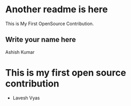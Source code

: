 # Another readme is here

This is My First OpenSource Contribution.

## Write your name here

Ashish Kumar

# This is my first open source contribution 
 - Lavesh Vyas
